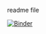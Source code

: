 readme file

[![Binder](https://mybinder.org/badge_logo.svg)](https://mybinder.org/v2/gh/segamble/binder-test/HEAD)
